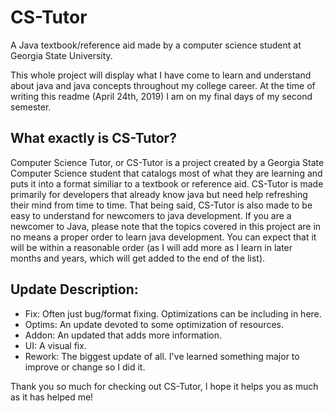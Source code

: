 # CS-Tutor
A Java textbook/reference aid made by a computer science student at Georgia State University.

This whole project will display what I have come to learn and understand about java and java concepts throughout my college
career. At the time of writing this readme (April 24th, 2019) I am on my final days of my second semester.


## What exactly is CS-Tutor?
Computer Science Tutor, or CS-Tutor is a project created by a Georgia State Computer Science student that catalogs most of
what they are learning and puts it into a format similiar to a textbook or reference aid. CS-Tutor is made primarily for
developers that already know java but need help refreshing their mind from time to time. That being said, CS-Tutor is also
made to be easy to understand for newcomers to java development. If you are a newcomer to Java, please note that the topics
covered in this project are in no means a proper order to learn java development. You can expect that it will be within a
reasonable order (as I will add more as I learn in later months and years, which will get added to the end of the list).


## Update Description:
- Fix: Often just bug/format fixing. Optimizations can be including in here.
- Optims: An update devoted to some optimization of resources.
- Addon: An updated that adds more information.
- UI: A visual fix.
- Rework: The biggest update of all. I've learned something major to improve or change so I did it.


Thank you so much for checking out CS-Tutor, I hope it helps you as much as it has helped me!
